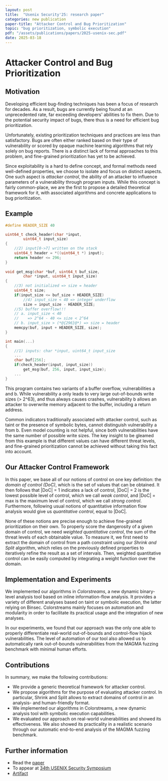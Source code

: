 ```yaml
---
layout: post
title:  "Usenix Security'25: research paper"
categories: new publication
paper-title: "Attacker Control and Bug Prioritization"
topic: "bug prioritization, symbolic execution"
pdf: "/assets/publications/papers/2025-usenix-sec.pdf"
date: 2025-03-18
---
```


# Attacker Control and Bug Prioritization

## Motivation

Developing efficient bug-finding techniques has been a focus of research for decades.
As a result, bugs are currently being found at an unprecedented rate, far exceeding developers' abilities to fix them.
Due to the potential security impact of bugs, there thus is a need for efficient bug prioritization.

Unfortunately, existing prioritization techniques and practices are less than satisfactory.
Bugs are often either ranked based on their type of vulnerability or scored by opaque machine learning algorithms that rely solely on bug reports.
There is a distinct lack of formal approaches to this problem, and fine-grained prioritization has yet to be achieved.

Since exploitability is a hard to define concept, and formal methods need well-defined properties, we choose to isolate and focus on distinct aspects.
One such aspect is *attacker control*, the ability of an attacker to influence parameters of a vulnerability through program inputs.
While this concept is fairly common-place, we are the first to propose a detailed theoretical framework for it, with associated algorithms and concrete applications to bug prioritization.

## Example

```c
#define HEADER_SIZE 40

uint64_t check_header(char *input, 
        uint64_t input_size)
{
    //2) input[0->7] written on the stack
    uint64_t header = *((uint64_t *) input);
    return header <= 296;
}
    
void get_msg(char *buf, uint64_t buf_size, 
        char *input, uint64_t input_size)
{
    //3) not initialized => size = header
    uint64_t size;
    if(input_size <= buf_size + HEADER_SIZE)
        //4) input_size < 40 => integer underflow
        size = input_size - HEADER_SIZE;
    //5) buffer overflow!!!
    // a. input_size < 40 
    //    => 2^64 - 40 <= size < 2^64
    // b. input_size > (*@{296}@*) => size = header 
    memcpy(buf, input + HEADER_SIZE, size);
}

int main(...)
{
    //1) inputs: char *input, uint64_t input_size
    ...
    char buf[256];
    if(check_header(input, input_size))
        get_msg(buf, 256, input, input_size);
    ...
}
```

This program contains two variants of a buffer overflow, vulnerabilities a and b.
While vulnerability a only leads to very large out-of-bounds write sizes (> 2^63), and thus always causes crashes, vulnerability b allows an attacker to overwrite memory adjacent to the buffer, including a return address.

Common indicators traditionally associated with attacker control, such as taint or the presence of symbolic bytes, cannot distinguish vulnerability a from b.
Even model counting is not helpful, since both vulnerabilities have the same number of possible write sizes.
The key insight to be gleamed from this example is that different values can have different threat levels, and fine-grained prioritization cannot be achieved without taking this fact into account.

## Our Attacker Control Framework

In this paper, we base all of our notions of control on one key definition: the *domain of control (DoC)*, which is the set of values that can be obtained.
It then follows that |DoC| = 1 indicates a lack of control, |DoC| = 2 is the lowest possible level of control, which we call *weak control*, and |DoC| = max is the maximum level of control, which we call *strong control*.
Furthermore, following usual notions of quantitative information flow analysis would give us *quantitative control*, equal to |DoC|.

None of these notions are precise enough to achieve fine-grained prioritization on their own.
To properly score the dangerosity of a given domain of control, we need *weighted quantitative control*, the sum of the threat levels of each obtainable value.
To measure it, we first need to extract the domain of control from a path constraint using our *Shrink and Split* algorithm, which relies on the previously defined properties to iteratively refine the result as a set of intervals.
Then, weighted quantitative control can be easily computed by integrating a weight function over the domain.

## Implementation and Experiments

We implemented our algorithms in *Colorstreams*, a new dynamic binary-level analysis tool based on inline information-flow analysis.
It provides a variety of different analyses based on taint or symbolic execution, the latter relying on Binsec.
Colorstreams mainly focuses on automation and modularity in order to facilitate its practical usage and the integration of new analyses.

In our experiments, we found that our approach was the only one able to properly differentiate real-world out-of-bounds and control-flow hijack vulnerabilities.
The level of automation of our tool also allowed us to automatically rank out-of-bounds vulnerabilities from the MAGMA fuzzing benchmark with minimal human efforts.

## Contributions

In summary, we make the following contributions:

* We provide a generic theoretical framework for attacker control.
* We propose algorithms for the purpose of evaluating attacker control.
In particular, Shrink and Split allows to extract domains of control in an analysis- and human-friendly format.
* We implemented our algorithms in Colorstreams, a new dynamic analysis tool with symbolic execution capabilities.
* We evaluated our approach on real-world vulnerabilities and showed its effectiveness.
We also showed its practicality in a realistic scenario through our automatic end-to-end analysis of the MAGMA fuzzing benchmark.

## Further information

* Read the [paper](/assets/publications/papers/2025-usenix-sec.pdf)
* To appear at [34th USENIX Security Symposium](https://www.usenix.org/conference/usenixsecurity25) 
* [Artifact](https://zenodo.org/records/14995650)

